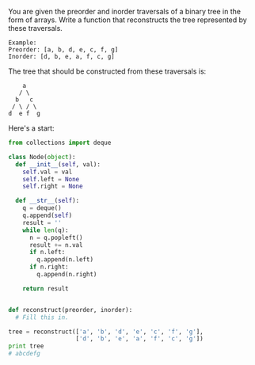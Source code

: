 
You are given the preorder and inorder traversals of a binary tree in the form of arrays. Write a function that reconstructs the tree represented by these traversals.

```
Example:
Preorder: [a, b, d, e, c, f, g]
Inorder: [d, b, e, a, f, c, g]
```

The tree that should be constructed from these traversals is:

```
    a
   / \
  b   c
 / \ / \
d  e f  g
```

Here's a start:

```python
from collections import deque

class Node(object):
  def __init__(self, val):
    self.val = val
    self.left = None
    self.right = None

  def __str__(self):
    q = deque()
    q.append(self)
    result = ''
    while len(q):
      n = q.popleft()
      result += n.val
      if n.left:
        q.append(n.left)
      if n.right:
        q.append(n.right)

    return result


def reconstruct(preorder, inorder):
  # Fill this in.

tree = reconstruct(['a', 'b', 'd', 'e', 'c', 'f', 'g'],
                   ['d', 'b', 'e', 'a', 'f', 'c', 'g'])
print tree
# abcdefg
```